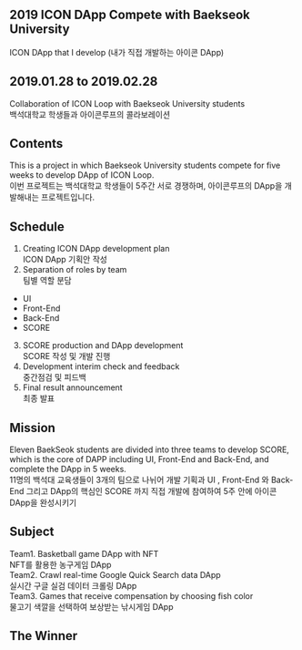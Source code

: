
## 2019 ICON DApp Compete with Baekseok University
ICON DApp that I develop (내가 직접 개발하는 아이콘 DApp)


## 2019.01.28 to 2019.02.28
Collaboration of ICON Loop with Baekseok University students <br>
백석대학교 학생들과 아이콘루프의 콜라보레이션 

## Contents

This is a project in which Baekseok University students compete for five weeks to develop DApp of ICON Loop. <br>
이번 프로젝트는 백석대학교 학생들이 5주간 서로 경쟁하며, 아이콘루프의 DApp을 개발해내는 프로젝트입니다. 

## Schedule 
1. Creating ICON DApp development plan 
<br> ICON DApp 기획안 작성
2. Separation of roles by team <br> 팀별 역할 분담
  - UI 
  - Front-End 
  - Back-End 
  - SCORE
3. SCORE production and DApp development
<br> SCORE 작성 및 개발 진행
4. Development interim check and feedback
<br> 중간점검 및 피드백
5. Final result announcement
<br> 최종 발표 

## Mission 
Eleven BaekSeok students are divided into three teams to develop SCORE, which is the core of DAPP including UI, Front-End and Back-End, and complete the DApp in 5 weeks.
<br>
11명의 백석대 교육생들이 3개의 팀으로 나뉘어 개발 기획과 UI , Front-End 와 Back-End 그리고 DApp의 핵심인 SCORE 까지 
직접 개발에 참여하여 5주 안에 아이콘 DApp을 완성시키기 

## Subject 
Team1. Basketball game DApp with NFT <br> NFT를 활용한 농구게임 DApp <br>
Team2. Crawl real-time Google Quick Search data DApp <br> 실시간 구글 실검 데이터 크롤링 DApp <br>
Team3. Games that receive compensation by choosing fish color <br> 물고기 색깔을 선택하여 보상받는 낚시게임 DApp <br>

## The Winner 
